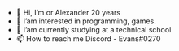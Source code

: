 - 👋 Hi, I’m or Alexander 20 years
- 👀 I’am interested in programming, games.
- 🌱 I’am currently studying at a technical school
- 📫 How to reach me Discord - Evans#0270

<!---
Evans0001/Evans0001 is a ✨ special ✨ repository because its `README.md` (this file) appears on your GitHub profile.
You can click the Preview link to take a look at your changes.
--->
